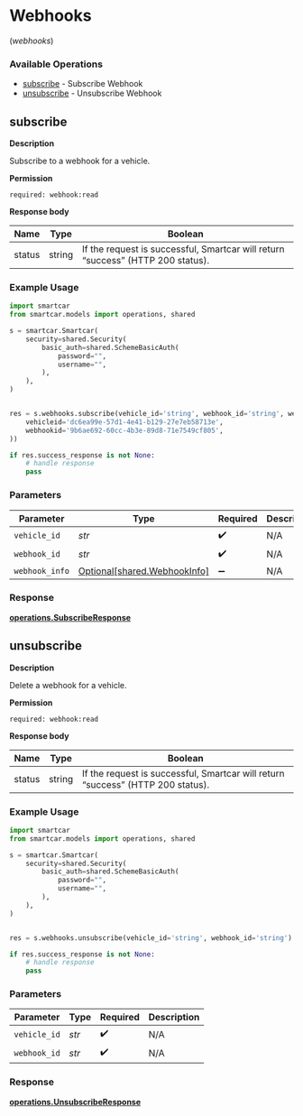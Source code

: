 # Webhooks
(*webhooks*)

### Available Operations

* [subscribe](#subscribe) - Subscribe Webhook
* [unsubscribe](#unsubscribe) - Unsubscribe Webhook

## subscribe

__Description__

Subscribe to a webhook for a vehicle.

__Permission__

`required: webhook:read`

__Response body__

|  Name 	|Type   	|Boolean   	|
|---	|---	|---	|
|  status|   string|  If the request is successful, Smartcar will return “success” (HTTP 200 status).|

### Example Usage

```python
import smartcar
from smartcar.models import operations, shared

s = smartcar.Smartcar(
    security=shared.Security(
        basic_auth=shared.SchemeBasicAuth(
            password="",
            username="",
        ),
    ),
)


res = s.webhooks.subscribe(vehicle_id='string', webhook_id='string', webhook_info=shared.WebhookInfo(
    vehicleid='dc6ea99e-57d1-4e41-b129-27e7eb58713e',
    webhookid='9b6ae692-60cc-4b3e-89d8-71e7549cf805',
))

if res.success_response is not None:
    # handle response
    pass
```

### Parameters

| Parameter                                                          | Type                                                               | Required                                                           | Description                                                        |
| ------------------------------------------------------------------ | ------------------------------------------------------------------ | ------------------------------------------------------------------ | ------------------------------------------------------------------ |
| `vehicle_id`                                                       | *str*                                                              | :heavy_check_mark:                                                 | N/A                                                                |
| `webhook_id`                                                       | *str*                                                              | :heavy_check_mark:                                                 | N/A                                                                |
| `webhook_info`                                                     | [Optional[shared.WebhookInfo]](../../models/shared/webhookinfo.md) | :heavy_minus_sign:                                                 | N/A                                                                |


### Response

**[operations.SubscribeResponse](../../models/operations/subscriberesponse.md)**


## unsubscribe

__Description__

Delete a webhook for a vehicle.

__Permission__

`required: webhook:read`

__Response body__

|  Name 	|Type   	|Boolean   	|
|---	|---	|---	|
|  status|   string|  If the request is successful, Smartcar will return “success” (HTTP 200 status).|

### Example Usage

```python
import smartcar
from smartcar.models import operations, shared

s = smartcar.Smartcar(
    security=shared.Security(
        basic_auth=shared.SchemeBasicAuth(
            password="",
            username="",
        ),
    ),
)


res = s.webhooks.unsubscribe(vehicle_id='string', webhook_id='string')

if res.success_response is not None:
    # handle response
    pass
```

### Parameters

| Parameter          | Type               | Required           | Description        |
| ------------------ | ------------------ | ------------------ | ------------------ |
| `vehicle_id`       | *str*              | :heavy_check_mark: | N/A                |
| `webhook_id`       | *str*              | :heavy_check_mark: | N/A                |


### Response

**[operations.UnsubscribeResponse](../../models/operations/unsubscriberesponse.md)**

